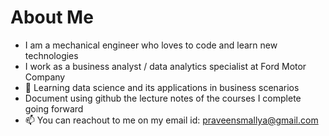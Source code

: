 # About Me

* I am a mechanical engineer who loves to code and learn new technologies
* I work as a business analyst / data analytics specialist at Ford Motor Company
* 👀 Learning data science and its applications in business scenarios
* Document using github the lecture notes of the courses I complete going forward
* 📫 You can reachout to me on my email id: praveensmallya@gmail.com
